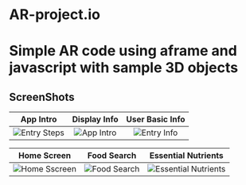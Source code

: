 # AR-project.io
# Simple AR code using aframe and javascript with sample 3D objects

## ScreenShots
App Intro                  |Display Info               |User Basic Info
:-------------------------:|:-------------------------:|:-------------------------:
![Entry Steps](https://github.com/sithukaungset/AR-project.io/blob/master/IMG_2915.jpg) | ![App Intro](https://github.com/sithukaungset/AR-project.io/blob/master/IMG_2919.jpg) | ![Entry Info](https://github.com/sithukaungset/AR-project.io/blob/master/IMG_3098.jpg)

Home Screen                |Food Search                |Essential Nutrients
:-------------------------:|:-------------------------:|:-------------------------:
![Home Sscreen](https://github.com/sithukaungset/AR-project.io/blob/master/IMG_3101.jpg) | ![Food Search](https://github.com/rahulmaddineni/Stayfit/blob/master/Screenshots/Phone%20Screenshot%206.jpg) | ![Essential Nutrients](https://github.com/rahulmaddineni/Stayfit/blob/master/Screenshots/Phone%20Screenshot%205.jpg)

